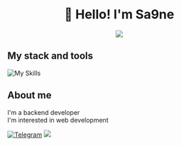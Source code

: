 
<h1 align="center">👋 Hello! I'm Sa9ne </h1>

<div align="center">
    <img src="https://giffiles.alphacoders.com/132/132734.gif" style="background: transparent;" />
</div>

## My stack and tools

![My Skills](https://skillicons.dev/icons?i=github,go,html,css,js,postgres)

## About me
I'm a backend developer  
I'm interested in web development  

[![Telegram](https://img.shields.io/badge/-Telegram-2CA5E0?style=flat&logo=telegram&logoColor=white)](https://tlgg.ru/Sa9neee)
![](https://komarev.com/ghpvc/?username=your-github-Sa9ne&color=green&style=flat-square)
